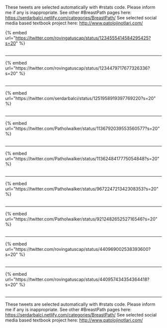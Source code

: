 

These tweets are selected automatically with #rstats code. Please inform me if any is inappropriate.
See other #BreastPath pages here: https://serdarbalci.netlify.com/categories/BreastPath/ 
See selected social media based textbook project here: http://www.patolojinotlari.com/

{% embed url="https://twitter.com/rovingatuscap/status/1234555414584295425?s=20" %}<br>
<br>
<hr>
{% embed url="https://twitter.com/rovingatuscap/status/1234479717677326336?s=20" %}<br>
<br>
<hr>
{% embed url="https://twitter.com/serdarbalci/status/1251958919397769220?s=20" %}<br>
<br>
<hr>
{% embed url="https://twitter.com/Patholwalker/status/1136792039553560577?s=20" %}<br>
<br>
<hr>
{% embed url="https://twitter.com/Patholwalker/status/1136248417775054848?s=20" %}<br>
<br>
<hr>
{% embed url="https://twitter.com/Patholwalker/status/967224721342308353?s=20" %}<br>
<br>
<hr>
{% embed url="https://twitter.com/Patholwalker/status/921248265252716546?s=20" %}<br>
<br>
<hr>
{% embed url="https://twitter.com/rovingatuscap/status/440969002538393600?s=20" %}<br>
<br>
<hr>
{% embed url="https://twitter.com/rovingatuscap/status/440957434354364418?s=20" %}<br>
<br>
<hr>


These tweets are selected automatically with #rstats code. Please inform me if any is inappropriate.
See other #BreastPath pages here: https://serdarbalci.netlify.com/categories/BreastPath/ 
See selected social media based textbook project here: http://www.patolojinotlari.com/
